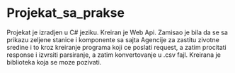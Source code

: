 # Projekat_sa_prakse
Projekat je izradjen u C# jeziku. Kreiran je Web Api. Zamisao je bila da se sa prikazu zeljene stanice i komponente sa sajta Agencije za zastitu zivotne sredine i to kroz kreiranje programa koji ce poslati request, a zatim procitati response i izvrsiti parsiranje, a zatim konvertovanje u .csv fajl. Kreirana je biblioteka koja se moze pozivati.
